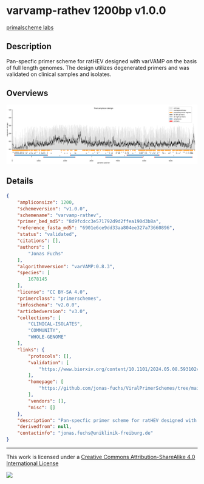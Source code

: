 # varvamp-rathev 1200bp v1.0.0

[primalscheme labs](https://labs.primalscheme.com/detail/varvamp-rathev/1200/v1.0.0)

## Description

Pan-specfic primer scheme for ratHEV designed with varVAMP on the basis of full length genomes. The design utilizes degenerated primers and was validated on clinical samples and isolates.

## Overviews

![overview.png](work/overview.png)

## Details

```json
{
    "ampliconsize": 1200,
    "schemeversion": "v1.0.0",
    "schemename": "varvamp-rathev",
    "primer_bed_md5": "8d9fcdcc3e571792d9d2ffea190d3b8a",
    "reference_fasta_md5": "6901e6ce9dd33aa804ee327a73660896",
    "status": "validated",
    "citations": [],
    "authors": [
        "Jonas Fuchs"
    ],
    "algorithmversion": "varVAMP:0.8.3",
    "species": [
        1678145
    ],
    "license": "CC BY-SA 4.0",
    "primerclass": "primerschemes",
    "infoschema": "v2.0.0",
    "articbedversion": "v3.0",
    "collections": [
        "CLINICAL-ISOLATES",
        "COMMUNITY",
        "WHOLE-GENOME"
    ],
    "links": {
        "protocols": [],
        "validation": [
            "https://www.biorxiv.org/content/10.1101/2024.05.08.593102v1.full"
        ],
        "homepage": [
            "https://github.com/jonas-fuchs/ViralPrimerSchemes/tree/main/varvamp_tiled/ratHEV"
        ],
        "vendors": [],
        "misc": []
    },
    "description": "Pan-specfic primer scheme for ratHEV designed with varVAMP on the basis of full length genomes. The design utilizes degenerated primers and was validated on clinical samples and isolates.",
    "derivedfrom": null,
    "contactinfo": "jonas.fuchs@uniklinik-freiburg.de"
}
```



------------------------------------------------------------------------

This work is licensed under a [Creative Commons Attribution-ShareAlike 4.0 International License](http://creativecommons.org/licenses/by-sa/4.0/) 

![](https://i.creativecommons.org/l/by-sa/4.0/88x31.png)